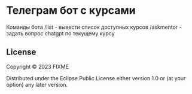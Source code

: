 # Телеграм бот с курсами

Команды бота
/list - вывести список доступных курсов
/askmentor - задать вопрос chatgpt по текущему курсу

## License

Copyright © 2023 FIXME

Distributed under the Eclipse Public License either version 1.0 or (at
your option) any later version.

